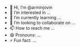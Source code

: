 - 👋 Hi, I’m @arminjovin
- 👀 I’m interested in ...
- 🌱 I’m currently learning ...
- 💞️ I’m looking to collaborate on ...
- 📫 How to reach me ...
- 😄 Pronouns: ...
- ⚡ Fun fact: ...

<!---
arminjovin/arminjovin is a ✨ special ✨ repository because its `README.md` (this file) appears on your GitHub profile.
You can click the Preview link to take a look at your changes.
--->
